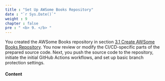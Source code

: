 ```yaml
---
title : "Set Up AWSome Books Repository"
date : "`r Sys.Date()`"
weight : 9
chapter : false
pre : " <b> 9. </b> "
---
```


You created the AWSome Books repository in section [3.1 Create AWSome Books Repository](3-preparation/1-create-awsome-books-repository). You now review or modify the CI/CD-specific parts of the prepared source code. Next, you push the source code to the repository, initiate the initial GitHub Actions workflows, and set up basic branch protection settings.

#### Content